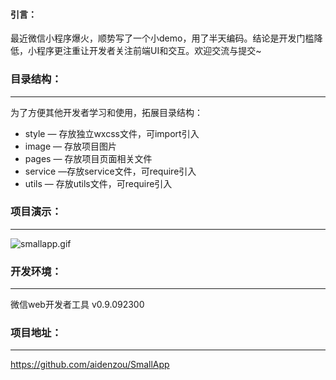 #### 引言：
最近微信小程序爆火，顺势写了一个小demo，用了半天编码。结论是开发门槛降低，小程序更注重让开发者关注前端UI和交互。欢迎交流与提交~

### 目录结构：
---
为了方便其他开发者学习和使用，拓展目录结构：

- style — 存放独立wxcss文件，可import引入
- image — 存放项目图片
- pages — 存放项目页面相关文件
- service —存放service文件，可require引入
- utils — 存放utils文件，可require引入

### 项目演示：
---
![smallapp.gif](http://upload-images.jianshu.io/upload_images/2961518-2cca2cf44e2674c0.gif?imageMogr2/auto-orient/strip)

### 开发环境：
---
微信web开发者工具 v0.9.092300

### 项目地址：
---
https://github.com/aidenzou/SmallApp